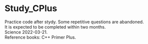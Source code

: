 # Study_CPlus  
Practice code after stydy. Some repetitive questions are abandoned.  
It is expected to be completed within two months.  
Science 2022-03-21.  
Reference books: C++ Primer Plus.    

